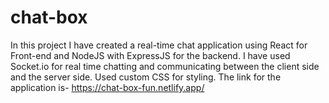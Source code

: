# chat-box
In this project I have created a real-time chat application using React for Front-end and NodeJS with ExpressJS for the backend. I have used Socket.io for real time chatting and communicating between the client side and the server side. Used custom CSS for styling. The link for the application is- https://chat-box-fun.netlify.app/
